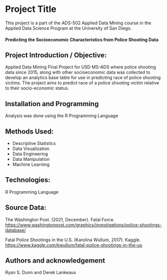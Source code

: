# Project Title
 This project is a part of the ADS-502 Applied Data Mining course in the Applied Data Science Program at the University of San Diego. 
 
 #### Predicting the Socioeconomic Characteristics from Police Shooting Data

## Project Introduction / Objective:
Applied Data Mining Final Project for USD MS-ADS where police shooting data since 2015, along with other socioeconomic data was collected to develop an analytics base table for use in predicting race of police shooting victims. The project aims to predict race of a police shooting victim relative to their socio-economic status. 

## Installation and Programming
Analysis was done using the R Programming Language

## Methods Used:
* Descriptive Statistics
* Data Visualization
* Data Engineering
* Data Manipulation
* Machine Learning

## Technologies:
R Programming Language

## Source Data:
The Washington Post. (2021, December). Fatal Force. https://www.washingtonpost.com/graphics/investigations/police-shootings-database/ 

Fatal Police Shootings in the U.S. (Karolina Wullum, 2017).  Kaggle. https://www.kaggle.com/kwullum/fatal-police-shootings-in-the-us 

## Authors and acknowledgement
Ryan S. Dunn and Derek Lankeaux
